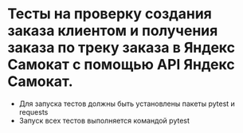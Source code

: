 ﻿# Тесты на проверку создания заказа клиентом и получения заказа по треку заказа в Яндекс Самокат с помощью API Яндекс Самокат.
- Для запуска тестов должны быть установлены пакеты pytest и requests
- Запуск всех тестов выполняется командой pytest